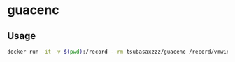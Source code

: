 # guacenc

## Usage

```sh
docker run -it -v $(pwd):/record --rm tsubasaxzzz/guacenc /record/vmwindows-tsunomur
``` 
